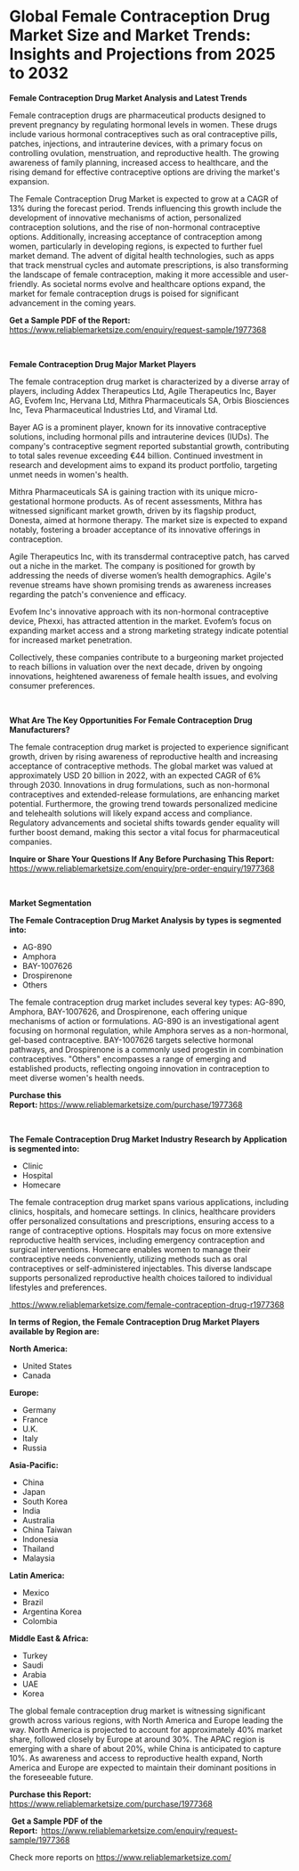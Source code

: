 <p><h1>Global Female Contraception Drug Market Size and Market Trends: Insights and Projections from 2025 to 2032</h1></p><p><strong>Female Contraception Drug Market Analysis and Latest Trends</strong></p>
<p><p>Female contraception drugs are pharmaceutical products designed to prevent pregnancy by regulating hormonal levels in women. These drugs include various hormonal contraceptives such as oral contraceptive pills, patches, injections, and intrauterine devices, with a primary focus on controlling ovulation, menstruation, and reproductive health. The growing awareness of family planning, increased access to healthcare, and the rising demand for effective contraceptive options are driving the market's expansion.</p><p>The Female Contraception Drug Market is expected to grow at a CAGR of 13% during the forecast period. Trends influencing this growth include the development of innovative mechanisms of action, personalized contraception solutions, and the rise of non-hormonal contraceptive options. Additionally, increasing acceptance of contraception among women, particularly in developing regions, is expected to further fuel market demand. The advent of digital health technologies, such as apps that track menstrual cycles and automate prescriptions, is also transforming the landscape of female contraception, making it more accessible and user-friendly. As societal norms evolve and healthcare options expand, the market for female contraception drugs is poised for significant advancement in the coming years.</p></p>
<p><strong>Get a Sample PDF of the Report:&nbsp;</strong> <a href="https://www.reliablemarketsize.com/enquiry/request-sample/1977368?utm_campaign=2773&utm_medium=2&utm_source=Github&utm_content=ia&utm_term=09032025&utm_id=female-contraception-drug">https://www.reliablemarketsize.com/enquiry/request-sample/1977368</a></p>
<p>&nbsp;</p>
<p><strong>Female Contraception Drug Major Market Players</strong></p>
<p><p>The female contraception drug market is characterized by a diverse array of players, including Addex Therapeutics Ltd, Agile Therapeutics Inc, Bayer AG, Evofem Inc, Hervana Ltd, Mithra Pharmaceuticals SA, Orbis Biosciences Inc, Teva Pharmaceutical Industries Ltd, and Viramal Ltd. </p><p>Bayer AG is a prominent player, known for its innovative contraceptive solutions, including hormonal pills and intrauterine devices (IUDs). The company's contraceptive segment reported substantial growth, contributing to total sales revenue exceeding €44 billion. Continued investment in research and development aims to expand its product portfolio, targeting unmet needs in women's health.</p><p>Mithra Pharmaceuticals SA is gaining traction with its unique micro-gestational hormone products. As of recent assessments, Mithra has witnessed significant market growth, driven by its flagship product, Donesta, aimed at hormone therapy. The market size is expected to expand notably, fostering a broader acceptance of its innovative offerings in contraception.</p><p>Agile Therapeutics Inc, with its transdermal contraceptive patch, has carved out a niche in the market. The company is positioned for growth by addressing the needs of diverse women’s health demographics. Agile's revenue streams have shown promising trends as awareness increases regarding the patch's convenience and efficacy.</p><p>Evofem Inc's innovative approach with its non-hormonal contraceptive device, Phexxi, has attracted attention in the market. Evofem’s focus on expanding market access and a strong marketing strategy indicate potential for increased market penetration.</p><p>Collectively, these companies contribute to a burgeoning market projected to reach billions in valuation over the next decade, driven by ongoing innovations, heightened awareness of female health issues, and evolving consumer preferences.</p></p>
<p>&nbsp;</p>
<p><strong>What Are The Key Opportunities For Female Contraception Drug Manufacturers?</strong></p>
<p><p>The female contraception drug market is projected to experience significant growth, driven by rising awareness of reproductive health and increasing acceptance of contraceptive methods. The global market was valued at approximately USD 20 billion in 2022, with an expected CAGR of 6% through 2030. Innovations in drug formulations, such as non-hormonal contraceptives and extended-release formulations, are enhancing market potential. Furthermore, the growing trend towards personalized medicine and telehealth solutions will likely expand access and compliance. Regulatory advancements and societal shifts towards gender equality will further boost demand, making this sector a vital focus for pharmaceutical companies.</p></p>
<p><strong>Inquire or Share Your Questions If Any Before Purchasing This Report:</strong> <a href="https://www.reliablemarketsize.com/enquiry/pre-order-enquiry/1977368?utm_campaign=2773&utm_medium=2&utm_source=Github&utm_content=ia&utm_term=09032025&utm_id=female-contraception-drug">https://www.reliablemarketsize.com/enquiry/pre-order-enquiry/1977368</a></p>
<p>&nbsp;</p>
<p><strong>Market Segmentation</strong></p>
<p><strong>The Female Contraception Drug Market Analysis by types is segmented into:</strong></p>
<p><ul><li>AG-890</li><li>Amphora</li><li>BAY-1007626</li><li>Drospirenone</li><li>Others</li></ul></p>
<p><p>The female contraception drug market includes several key types: AG-890, Amphora, BAY-1007626, and Drospirenone, each offering unique mechanisms of action or formulations. AG-890 is an investigational agent focusing on hormonal regulation, while Amphora serves as a non-hormonal, gel-based contraceptive. BAY-1007626 targets selective hormonal pathways, and Drospirenone is a commonly used progestin in combination contraceptives. "Others" encompasses a range of emerging and established products, reflecting ongoing innovation in contraception to meet diverse women's health needs.</p></p>
<p><strong>Purchase this Report:&nbsp;</strong><a href="https://www.reliablemarketsize.com/purchase/1977368?utm_campaign=2773&utm_medium=2&utm_source=Github&utm_content=ia&utm_term=09032025&utm_id=female-contraception-drug">https://www.reliablemarketsize.com/purchase/1977368</a></p>
<p>&nbsp;</p>
<p><strong>The Female Contraception Drug Market Industry Research by Application is segmented into:</strong></p>
<p><ul><li>Clinic</li><li>Hospital</li><li>Homecare</li></ul></p>
<p><p>The female contraception drug market spans various applications, including clinics, hospitals, and homecare settings. In clinics, healthcare providers offer personalized consultations and prescriptions, ensuring access to a range of contraceptive options. Hospitals may focus on more extensive reproductive health services, including emergency contraception and surgical interventions. Homecare enables women to manage their contraceptive needs conveniently, utilizing methods such as oral contraceptives or self-administered injectables. This diverse landscape supports personalized reproductive health choices tailored to individual lifestyles and preferences.</p></p>
<p><a href="https://www.reliablemarketsize.com/female-contraception-drug-r1977368?utm_campaign=2773&utm_medium=2&utm_source=Github&utm_content=ia&utm_term=09032025&utm_id=female-contraception-drug">&nbsp;https://www.reliablemarketsize.com/female-contraception-drug-r1977368</a></p>
<p><strong>In terms of Region, the Female Contraception Drug Market Players available by Region are:</strong></p>
<p>
    <p> <strong> North America: </strong>
        <ul>
            <li>United States</li>
            <li>Canada</li>
        </ul>
        </p> 
    <p> <strong> Europe: </strong>
        <ul>
            <li>Germany</li>
            <li>France</li>
            <li>U.K.</li>
            <li>Italy</li>
            <li>Russia</li>
        </ul>
        </p> 
    <p> <strong> Asia-Pacific: </strong>
        <ul>
            <li>China</li>
            <li>Japan</li>
            <li>South Korea</li>
            <li>India</li>
            <li>Australia</li>
            <li>China Taiwan</li>
            <li>Indonesia</li>
            <li>Thailand</li>
            <li>Malaysia</li>
        </ul>
        </p> 
    <p> <strong> Latin America: </strong>
        <ul>
            <li>Mexico</li>
            <li>Brazil</li>
            <li>Argentina Korea</li>
            <li>Colombia</li>
        </ul>
        </p> 
    <p> <strong> Middle East & Africa: </strong>
        <ul>
            <li>Turkey</li>
            <li>Saudi</li>
            <li>Arabia</li>
            <li>UAE</li>
            <li>Korea</li>
        </ul>
    </p>
    </p>
<p><p>The global female contraception drug market is witnessing significant growth across various regions, with North America and Europe leading the way. North America is projected to account for approximately 40% market share, followed closely by Europe at around 30%. The APAC region is emerging with a share of about 20%, while China is anticipated to capture 10%. As awareness and access to reproductive health expand, North America and Europe are expected to maintain their dominant positions in the foreseeable future.</p></p>
<p><strong>Purchase this Report: </strong><a href="https://www.reliablemarketsize.com/purchase/1977368?utm_campaign=2773&utm_medium=2&utm_source=Github&utm_content=ia&utm_term=09032025&utm_id=female-contraception-drug">https://www.reliablemarketsize.com/purchase/1977368</a></p>
<p>&nbsp;<strong>Get a Sample PDF of the Report:&nbsp;&nbsp;</strong><a href="https://www.reliablemarketsize.com/enquiry/request-sample/1977368?utm_campaign=2773&utm_medium=2&utm_source=Github&utm_content=ia&utm_term=09032025&utm_id=female-contraception-drug">https://www.reliablemarketsize.com/enquiry/request-sample/1977368</a></p>
<p><strong></strong></p>
<p>Check more reports on <a href="https://www.reliablemarketsize.com/?utm_campaign=2773&utm_medium=2&utm_source=Github&utm_content=ia&utm_term=09032025&utm_id=female-contraception-drug">https://www.reliablemarketsize.com/</a></p>
